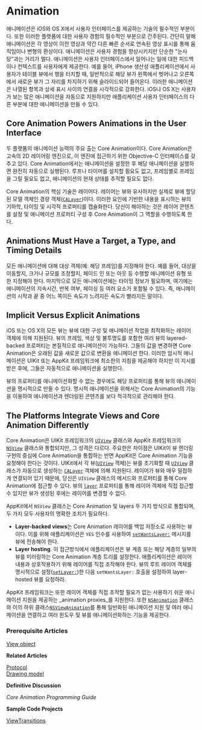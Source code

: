 # Animation

애니메이션은 iOS와 OS X에서 사용자 인터페이스를 제공하는 기술의 필수적인 부분이다. 또한 이러한 플랫폼에 대한 사용자 경험의 필수적인 부분으로 간주된다. 간단히 말해 애니메이션은 각 영상이 이전 영상과 약간 다른 빠른 순서로 연속된 영상 표시를 통해 움직임이나 변형의 환상이다. 애니메이션은 사용자 경험을 향상시키지만 단순한 "눈사탕"과는 거리가 멀다. 애니메이션은 사용자 인터페이스에서 일어나는 일에 대한 피드백이나 컨텍스트를 사용자에게 제공한다. 예를 들어, iPhone 생산성 애플리케이션에서 사용자가 테이블 뷰에서 행을 터치할 때, 일반적으로 해당 뷰가 왼쪽에서 벗어나고 오른쪽에서 새로운 뷰가 그 자리를 차지하기 위해 슬라이드되어 들어온다. 이러한 애니메이션은 나열된 항목과 상세 표시 사이의 연결을 시각적으로 강화한다. iOS나 OS X는 사용자가 보는 많은 애니메이션을 자동으로 지원하지만 애플리케이션 사용자 인터페이스의 다른 부분에 대한 애니메이션을 만들 수 있다.

## Core Animation Powers Animations in the User Interface

두 플랫폼의 애니메이션 능력의 주요 출는 Core Animation이다. Core Animation은 고속의 2D 레이어링 엔진으로, 이 엔진에 접근하기 위한 Objective-C 인터페이스를 갖추고 있다. Core Animation에서는 애니메이션을 설정한 후 해당 애니메이션을 실행하면 완전히 자동으로 실행된다. 루프나 타이머를 설치할 필요도 없고, 프레임별로 프레임을 그릴 필요도 없고, 애니메이션의 현재 상태를 추적할 필요도 없다.

Core Animation의 핵심 기술은 레이어다. 레이어는 뷰와 유사하지만 실제로 뷰에 할당된 모델 객체인 경량 객체\([`CALayer`](https://developer.apple.com/documentation/quartzcore/calayer)\)이다. 이러한 요인에 기반한 내용을 표시하는 뷰의 기하학, 타이밍 및 시각적 프로퍼티를 캡슐화한다. 당신이 해아하는 것은 레이어 콘텐츠를 설정 및 애니메이션 프로퍼티 구성 후 Core Animation이 그 역할을 수행하도록 한다.

## Animations Must Have a Target, a Type, and Timing Details

모든 애니메이션에 대해 대상 객체\(예: 해당 프레임\)를 지정해야 한다. 예를 들어, 대상을 이동할지, 크기나 규모를 조정할지, 페이드 인 또는 아웃 등 수행할 애니메이션 유형 또한 지정해야 한다. 마지막으로 모든 애니메이션에는 타이밍 정보가 필요하며, 여기에는 애니메이션의 지속시간, 반복 여부, 페이싱 등 여러 요소가 포함될 수 있다. 즉, 애니메이션의 시작과 끝 중 어느 쪽이든 속도가 느려지든 속도가 빨라지든 말이다.

## Implicit Versus Explicit Animations

iOS 또는 OS X의 모든 뷰는 뷰에 대한 구성 및 애니메이션 작업을 최적화하는 레이어 객체에 의해 지원된다. 뷰의 프레임, 색상 및 불투명도를 포함한 여러 뷰의 layered-backed 프로퍼티는 본질적으로 애니메이션이 가능하다. 그들의 값을 변경하면 Core Animation은 오래된 값을 새로운 값으로 변환을 애니메이션 한다. 이러한 암시적 애니메이션은 UIKit 또는 AppKit 프레임워크에 최소한의 지침을 제공해야 하지만 이 지시를 받은 후에, 그들은 자동적으로 애니메이션을 실행한다.

뷰의 프로퍼티를 애니메이션화할 수 없는 경우에도 해당 프로퍼티를 통해 뷰의 애니메이션을 명시적으로 만들 수 있다. 명시적 애니메이션을 위해서는 Core Animation의 기능을 이용하여 애니메이션과 렌더링된 콘텐츠를 보다 적극적으로 관리해야 한다.

## The Platforms Integrate Views and Core Animation Differently

Core Animation은 UIKit 프레임워크의 [`UIView`](https://developer.apple.com/documentation/uikit/uiview) 클래스와 AppKit 프레임워크의 [`NSView`](https://developer.apple.com/documentation/appkit/nsview) 클래스와 통합되지만, 그 성격은 다르다. 주요한은 차이점은 UIKit이 뷰 렌더링 구현의 중심에 Core Animation을 통합하는 반면 AppKit은 Core Animation 기능을 요청해야 한다는 것이다. UIKit에서 각 뷰\([`UIView`](https://developer.apple.com/documentation/uikit/uiview) 객체\)는 뷰를 초기화할 때 [`UIView`](https://developer.apple.com/documentation/uikit/uiview) 클래스가 자동으로 생성하는 [`CALayer`](https://developer.apple.com/documentation/quartzcore/calayer) 객체에 의해 지원된다. 레이어가 뷰와 매우 밀접하게 연결되어 있기 때문에, 당신은 `UIView` 클래스의 메서드와 프로퍼티를 통해 Core Animation에 접근할 수 있다. 뷰의 [`layer`](https://developer.apple.com/documentation/uikit/uiview/1622436-layer) 프로퍼티를 통해 레이어 객체에 직접 접근할 수 있지만 뷰가 생성된 후에는 레이어를 변경할 수 없다.

AppKit에서 `NSView` 클래스는 Core Animation 및 layers 두 가지 방식으로 통합되며, 두 가지 모두 사용자의 명확한 조치가 필요하다.

* **Layer-backed views**는 Core Animation 레이어를 백업 저장소로 사용하는 뷰이다. 이를 위해 애플리케이션은 `YES` 인수를 사용하여 [`setWantsLayer:`](https://developer.apple.com/documentation/appkit/nsview/1483695-wantslayer) 메시지를 뷰에 전송해야 한다.
* **Layer hosting**. 이 접근방식에서 애플리케이션은 뷰 계층 또는 해당 계층의 일부의 뷰를 미러링하는 Core Animation 계층 트리를 설정한다. 애플리케이션은 레이어 내용과 상호작용하기 위해 레이어를 직접 조작해야 한다. 뷰의 루트 레이어 객체를 명시적으로 설정\([`setLayer:`](https://developer.apple.com/documentation/appkit/nsview/1483298-layer)\)한 다음 `setWantsLayer:` 호출을 설정하여 layer-hosted 뷰를 요청하라.

AppKit 프레임워크는 또한 레이어 객체를 직접 조작할 필요가 없는 사용하기 쉬운 애니메이션 지원을 제공하는 _animation proxies_를 지원한다. 또한 [`NSAnimation`](https://developer.apple.com/documentation/appkit/nsanimation) 클래스와 이의 하위 클래스[`NSViewAnimation`](https://developer.apple.com/documentation/appkit/nsviewanimation)를 통해 일반화된 애니메이션 지원 및 여러 애니메이션을 연결하고 여러 윈도우 및 뷰를 애니메이션화하는 기능을 제공한다.

### Prerequisite Articles

[View object](https://developer.apple.com/library/archive/documentation/General/Conceptual/Devpedia-CocoaApp/ViewObject.html#//apple_ref/doc/uid/TP40009071-CH5-SW1)

**Related Articles**

[Protocol](https://developer.apple.com/library/archive/documentation/General/Conceptual/DevPedia-CocoaCore/Protocol.html#//apple_ref/doc/uid/TP40008195-CH45)  
[Drawing model](https://developer.apple.com/library/archive/documentation/General/Conceptual/Devpedia-CocoaApp/DrawingModel.html#//apple_ref/doc/uid/TP40009071-CH9-SW1)

**Definitive Discussion**

_Core Animation Programming Guide_

**Sample Code Projects**

[ViewTransitions](https://developer.apple.com/library/archive/samplecode/ViewTransitions/Introduction/Intro.html#//apple_ref/doc/uid/DTS40007411)


